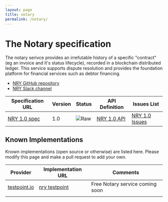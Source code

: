 ```yaml
---
layout: page
title: notary
permalink: /notary/
---
```


# The Notary specification

The notary serivce provides an irrefutable history of a specific "contract" (eg an invoice and it's status lifecycle), recorded in a blockchain distributed ledger.  This service supports dispute resolution and provides the foundation platform for financial services such as debtor financing.

* [NRY GitHub repository](https://github.com/ausdigital/ausdigital-nry)
* [NRY Slack channel](https://ausdigital.slack.com/messages/spec-nry/)

| Specification URL | Version | Status | API Definition | Issues List |
| ----------------- | ------  | ------ | -------------- | ----------- |
| [NRY 1.0 spec](http://ausdigital-nry.readthedocs.io/) | 1.0 | ![Raw](http://rfc.unprotocols.org/spec:2/COSS/raw.svg)   | [NRY 1.0 API](https://swaggerhub.com/api/ausdigital/ausdigital-nry/1.0) |  [NRY 1.0 Issues](https://github.com/ausdigital/ausdigital-nry/issues)  |

## Known Implementations

Known implementations (open source or otherwise) are listed here.  Please modify this page and make a pull request to add your own.

|Provider|Implementation URL|Comments|
|--------|------------------|--------|
|[testpoint.io](http://testpoint.io/) | [nry testpoint](http://testpoint.io/nry)| Free Notary service coming soon|
|  |  |  |

